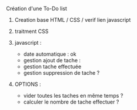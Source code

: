 Création d'une To-Do list

1. Creation base HTML / CSS / verif lien javascript
2. traitment CSS
3. javascript :

   - date automatique : ok
   - gestion ajout de tache :
   - gestion tache effectuée
   - gestion suppression de tache ?

4. OPTIONS :
   - vider toutes les taches en même temps ?
   - calculer le nombre de tache effectuer ?
